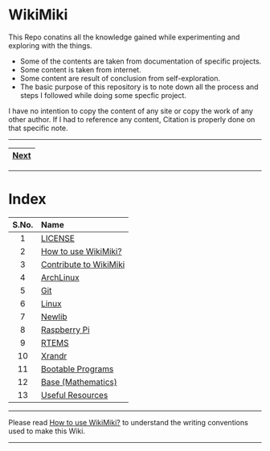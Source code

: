 # WikiMiki

This Repo conatins all the knowledge gained while experimenting and exploring with the things.

* Some of the contents are taken from documentation of specific projects.
* Some content is taken from internet.
* Some content are result of conclusion from self-exploration.
* The basic purpose of this repository is to note down all the process and steps I followed while doing some specfic project.

I have no intention to copy the content of any site or copy the work of any other author. If I had to reference any content, Citation is properly done on that specific note.

---

| [Next](ArchLinux/README.md) |
| :---: |

---

# Index

| S.No. | Name |
| :---: | :--- |
| 1 | [LICENSE](LICENSE) |
| 2 | [How to use WikiMiki?](./How_TO_USE_WikiMiki.md) |
| 3 | [Contribute to WikiMiki](./Contribute_to_WikiMiki/README.md) |
| 4 | [ArchLinux](./ArchLinux/README.md) |
| 5 | [Git](./Git/README.md) |
| 6 | [Linux](./Linux/README.md) |
| 7 | [Newlib](./Newlib/README.md) |
| 8 | [Raspberry Pi](./Raspberry_Pi/README.md) |
| 9 | [RTEMS](./RTEMS/README.md) |
| 10 | [Xrandr](./Xrandr/README.md) |
| 11 | [Bootable Programs](./Bootable_Programs/README.md) |
| 12 | [Base (Mathematics)](./Base_Mathematics/README.md) |
| 13 | [Useful Resources](./Useful_Resources/README.md) |

---

Please read [How to use WikiMiki?](./How_TO_USE_WikiMiki.md) to understand the writing conventions used to make this Wiki.

---
